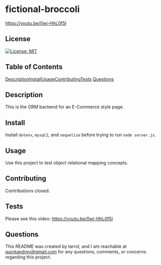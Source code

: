 # fictional-broccoli
https://youtu.be/0wi-HhL0f5I

## License
[![License: MIT](https://img.shields.io/badge/License-MIT-yellow.svg)](https://opensource.org/licenses/MIT)

## Table of Contents
[Description](#description)[Install](#install)[Usage](#usage)[Contributing](#contributing)[Tests](#tests)
[Questions](#questions)

## Description
This is the ORM backend for an E-Commerce style page.

## Install
Install ```dotenv```, ```mysql2```, and ```sequelize``` before trying to run ```node server.js```.

## Usage
Use this project to test object relational mapping concepts.

## Contributing
Contributions closed.

## Tests
Please see this video: https://youtu.be/0wi-HhL0f5I

## Questions
This README was created by tarrol, and I am reachable at quickandrey@gmail.com for any questions, comments, or concerns regarding this project.
